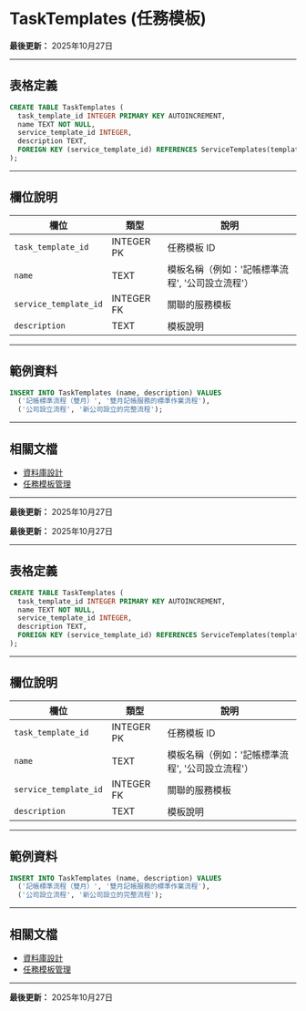 # TaskTemplates (任務模板)

**最後更新：** 2025年10月27日

---

## 表格定義

```sql
CREATE TABLE TaskTemplates (
  task_template_id INTEGER PRIMARY KEY AUTOINCREMENT,
  name TEXT NOT NULL,
  service_template_id INTEGER,
  description TEXT,
  FOREIGN KEY (service_template_id) REFERENCES ServiceTemplates(template_id)
);
```

---

## 欄位說明

| 欄位 | 類型 | 說明 |
|------|------|------|
| `task_template_id` | INTEGER PK | 任務模板 ID |
| `name` | TEXT | 模板名稱（例如：'記帳標準流程', '公司設立流程'） |
| `service_template_id` | INTEGER FK | 關聯的服務模板 |
| `description` | TEXT | 模板說明 |

---

## 範例資料

```sql
INSERT INTO TaskTemplates (name, description) VALUES 
  ('記帳標準流程（雙月）', '雙月記帳服務的標準作業流程'),
  ('公司設立流程', '新公司設立的完整流程');
```

---

## 相關文檔

- [資料庫設計](../../資料庫設計.md)
- [任務模板管理](../../功能模塊/14-任務模板管理.md)

---

**最後更新：** 2025年10月27日



**最後更新：** 2025年10月27日

---

## 表格定義

```sql
CREATE TABLE TaskTemplates (
  task_template_id INTEGER PRIMARY KEY AUTOINCREMENT,
  name TEXT NOT NULL,
  service_template_id INTEGER,
  description TEXT,
  FOREIGN KEY (service_template_id) REFERENCES ServiceTemplates(template_id)
);
```

---

## 欄位說明

| 欄位 | 類型 | 說明 |
|------|------|------|
| `task_template_id` | INTEGER PK | 任務模板 ID |
| `name` | TEXT | 模板名稱（例如：'記帳標準流程', '公司設立流程'） |
| `service_template_id` | INTEGER FK | 關聯的服務模板 |
| `description` | TEXT | 模板說明 |

---

## 範例資料

```sql
INSERT INTO TaskTemplates (name, description) VALUES 
  ('記帳標準流程（雙月）', '雙月記帳服務的標準作業流程'),
  ('公司設立流程', '新公司設立的完整流程');
```

---

## 相關文檔

- [資料庫設計](../../資料庫設計.md)
- [任務模板管理](../../功能模塊/14-任務模板管理.md)

---

**最後更新：** 2025年10月27日



